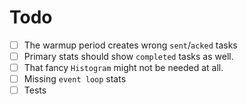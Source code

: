 # Todo

- [ ] The warmup period creates wrong `sent`/`acked` tasks
- [ ] Primary stats should show `completed` tasks as well.
- [ ] That fancy `Histogram` might not be needed at all.
- [ ] Missing `event loop` stats
- [ ] Tests
